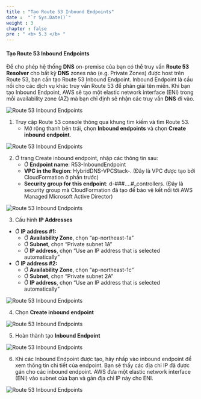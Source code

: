 ```yaml
---
title : "Tạo Route 53 Inbound Endpoints"
date :  "`r Sys.Date()`" 
weight : 3
chapter : false
pre : " <b> 5.3 </b> "
---
```


#### Tạo Route 53 Inbound Endpoints

Để cho phép hệ thống **DNS** on-premise của bạn có thể truy vấn **Route 53 Resolver** cho bất kỳ **DNS** zones nào (e.g. Private Zones) được host trên Route 53, bạn cần tạo Route 53 Inbound Endpoint. Inbound Endpoint là cầu nối cho các dịch vụ khác truy vấn Route 53 để phân giải tên miền. Khi bạn tạo Inbound Endpoint, AWS sẽ tạo một elastic network interface (ENI) trong mỗi availability zone (AZ) mà bạn chỉ định sẽ nhận các truy vấn **DNS** đi vào.

![Route 53 Inbound Endpoints](/images/2-Pre/0007.png?featherlight=false&width=45pc)

1. Truy cập Route 53 console thông qua khung tìm kiếm và tìm Route 53.
   - Mở rộng thanh bên trái, chọn **Inbound endpoints** và chọn **Create inbound endpoint**.

![Route 53 Inbound Endpoints](/images/5.3-CreateIE/0001.png?featherlight=false&width=90pc)

2. Ở trang Create inbound endpoint, nhập các thông tin sau:
   - Ở **Endpoint name**: R53-InboundEndpoint
   - **VPC in the Region**: HybridDNS-VPCStack-. (Đây là VPC được tạo bởi CloudFormation ở phần trước)
   - **Security group for this endpoint**: d-###….#_controllers. (Đây là security group mà CloudFormation đã tạo để bảo vệ kết nối tới AWS Managed Microsoft Active Director)

![Route 53 Inbound Endpoints](/images/5.3-CreateIE/0002.png?featherlight=false&width=90pc)


3. Cấu hình **IP Addresses**

- Ở **IP address #1:**
  - Ở **Availability Zone**, chọn “ap-northeast-1a”
  - Ở **Subnet**, chọn “Private subnet 1A”
  - Ở **IP address**, chọn “Use an IP address that is selected automatically”
- Ở **IP address #2:**
  - Ở **Availability Zone**, chọn “ap-northeast-1c”
  - Ở **Subnet**, chọn “Private subnet 2A”
  - Ở **IP address**, chọn “Use an IP address that is selected automatically”

![Route 53 Inbound Endpoints](/images/5.3-CreateIE/0003.png?featherlight=false&width=90pc)

4. Chọn **Create inbound endpoint**

![Route 53 Inbound Endpoints](/images/5.3-CreateIE/0004.png?featherlight=false&width=90pc)

5. Hoàn thành tạo **Inbound Endpoint**

![Route 53 Inbound Endpoints](/images/5.3-CreateIE/0005.png?featherlight=false&width=90pc)

6. Khi các Inbound Endpoint được tạo, hãy nhấp vào inbound endpoint để xem thông tin chi tiết của endpoint. Bạn sẽ thấy các địa chỉ IP đã được gán cho các inbound endpoint. AWS đưa một elastic network interface (ENI) vào subnet của bạn và gán địa chỉ IP này cho ENI.

![Route 53 Inbound Endpoints](/images/5.3-CreateIE/0006.png?featherlight=false&width=90pc)


